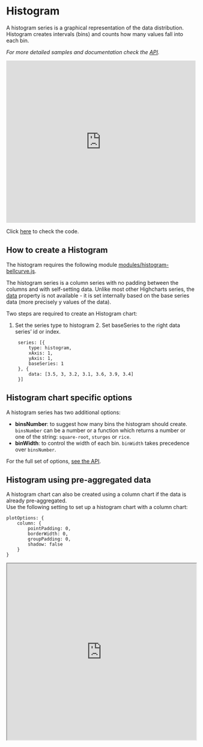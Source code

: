 Histogram
===

A histogram series is a graphical representation of the data distribution. Histogram creates intervals (bins) and counts how many values fall into each bin.

_For more detailed samples and documentation check the [API](http://api.highcharts.com/highcharts/plotOptions.histogram)._

<iframe style="width: 100%; height: 432px; border: none;" src=https://www.highcharts.com/samples/embed/highcharts/demo/histogram></iframe>

Click [here](https://jsfiddle.net/gh/get/library/pure/highcharts/highcharts/tree/master/samples/highcharts/demo/histogram/) to check the code.

How to create a Histogram
-------------------------

The histogram requires the following module [modules/histogram-bellcurve.js](https://code.highcharts.com/modules/histogram-bellcurve.js).

The histogram series is a column series with no padding between the columns and with self-setting data. Unlike most other Highcharts series, the [data](http://api.highcharts.com/highcharts/series.histogram) property is not available - it is set internally based on the base series data (more precisely y values of the data).

Two steps are required to create an Histogram chart:

1. Set the series type to histogram 2. Set baseSeries to the right data series’ id or index.

    
        series: [{
            type: histogram,
            xAxis: 1,
            yAxis: 1,
            baseSeries: 1
        }, {
            data: [3.5, 3, 3.2, 3.1, 3.6, 3.9, 3.4]
        }]
    

Histogram chart specific options
--------------------------------

A histogram series has two additional options:

*   **binsNumber**: to suggest how many bins the histogram should create. `binsNumber` can be a number or a function which returns a number or one of the string: `square-root`, `sturges` or `rice`.
*   **binWidth**: to control the width of each bin. `binWidth` takes precedence over `binsNumber`.

For the full set of options, [see the API](http://api.highcharts.com/highcharts/plotOptions.histogram).

Histogram using pre-aggregated data
-----------------------------------

A histogram chart can also be created using a column chart if the data is already pre-aggregated.  
Use the following setting to set up a histogram chart with a column chart:

    
    plotOptions: {
        column: {
            pointPadding: 0,
            borderWidth: 0,
            groupPadding: 0,
            shadow: false
        }
    }

<iframe width="100%" height="470" style="null" src=https://jsfiddle.net/mushigh/18b1vun9/5/embedded/result></iframe>
